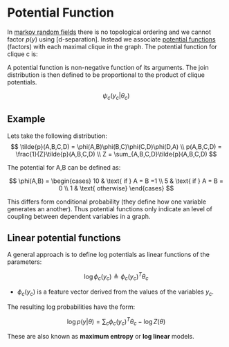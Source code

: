 # Potential Function

In [markov random fields](markov_random_fields.md) there is no topological ordering and we cannot factor $p(y)$ using [d-separation]. Instead we associate [potential functions](markov_random_fields_potential_function.md) (factors) with each maximal clique in the graph. The potential function for clique c is:

A potential function is non-negative function of its arguments. The join distribution is then defined to be proportional to the product of clique potentials.

$$\psi_c (y_c|\theta_c)$$

## Example
Lets take the following distribution: 
$$
\tilde{p}(A,B,C,D) = \phi(A,B)\phi(B,C)\phi(C,D)\phi(D,A) \\ 
p(A,B,C,D) = \frac{1}{Z}\tilde{p}(A,B,C,D) \\ 
Z = \sum_{A,B,C,D}\tilde{p}(A,B,C,D)
$$

The potential for A,B can be defined as:

$$
\phi(A,B) = \begin{cases} 
    10 & \text{ if } A = B =1 \\  
    5 & \text{ if } A = B = 0 \\ 
    1 & \text{ otherwise}
\end{cases}
$$

This differs form conditional probability (they define how one variable generates an another). Thus potential functions only indicate an level of coupling between dependent variables in a graph. 

## Linear potential functions

A general approach is to define log potentials as linear functions of the parameters:

$$\log \phi_c(y_c) \triangleq \phi_c(y_c)^T\theta_c $$

* $\phi_c(y_c)$ is a feature vector derived from the values of the variables $y_c$.

The resulting log probabilities have the form:

$$ \log p(y|\theta) = \sum_c \phi_c(y_c)^T\theta_c - \log Z(\theta) $$

These are also known as **maximum entropy** or **log linear** models. 